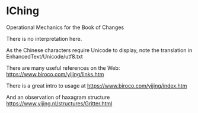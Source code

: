 # IChing
Operational Mechanics for the Book of Changes

There is no interpretation here.

As the Chinese characters require Unicode to display, note the translation in
   EnhancedText/Unicode/utf8.txt

There are many useful references on the Web:
  https://www.biroco.com/yijing/links.htm

There is a great intro to usage at
  https://www.biroco.com/yijing/index.htm

And an observation of haxagram structure
  https://www.yijing.nl/structures/Gritter.html   

